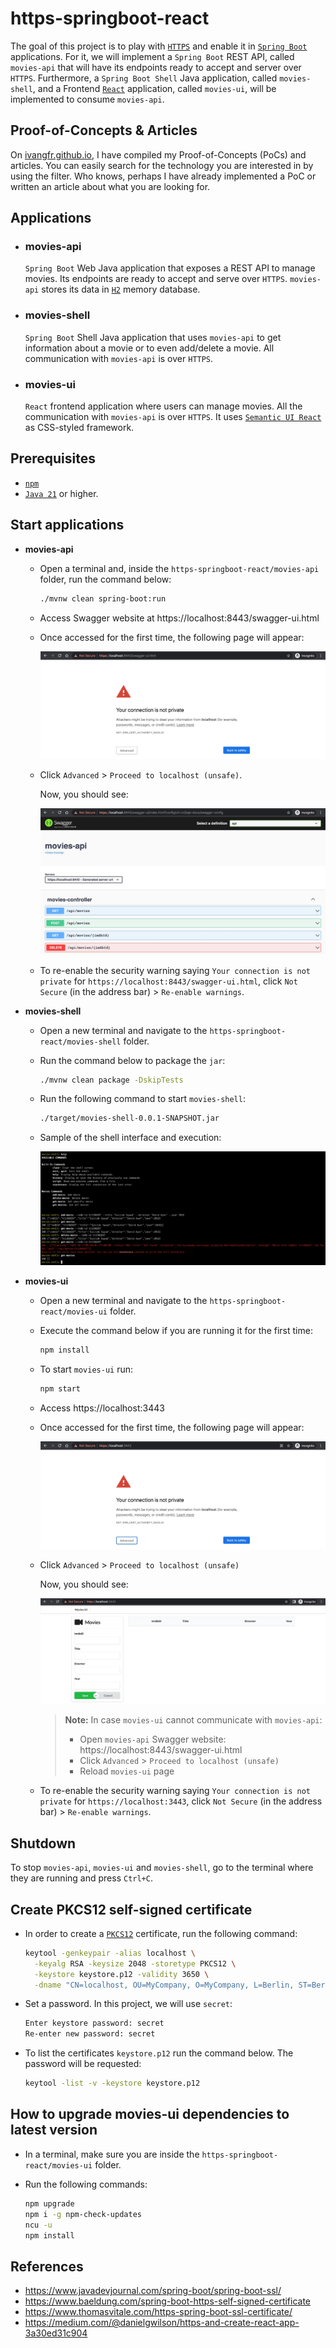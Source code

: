 # https-springboot-react

The goal of this project is to play with [`HTTPS`](https://en.wikipedia.org/wiki/HTTPS) and enable it in [`Spring Boot`](https://docs.spring.io/spring-boot/index.html) applications. For it, we will implement a `Spring Boot` REST API, called `movies-api` that will have its endpoints ready to accept and server over `HTTPS`. Furthermore, a `Spring Boot Shell` Java application, called `movies-shell`, and a Frontend [`React`](https://react.dev/) application, called `movies-ui`, will be implemented to consume `movies-api`.

## Proof-of-Concepts & Articles

On [ivangfr.github.io](https://ivangfr.github.io), I have compiled my Proof-of-Concepts (PoCs) and articles. You can easily search for the technology you are interested in by using the filter. Who knows, perhaps I have already implemented a PoC or written an article about what you are looking for.

## Applications

- ### movies-api

  `Spring Boot` Web Java application that exposes a REST API to manage movies. Its endpoints are ready to accept and serve over `HTTPS`. `movies-api` stores its data in [`H2`](https://www.h2database.com/html/main.html) memory database.

- ### movies-shell

  `Spring Boot` Shell Java application that uses `movies-api` to get information about a movie or to even add/delete a movie. All communication with `movies-api` is over `HTTPS`.

- ### movies-ui

  `React` frontend application where users can manage movies. All the communication with `movies-api` is over `HTTPS`. It uses [`Semantic UI React`](https://react.semantic-ui.com/) as CSS-styled framework.

## Prerequisites

- [`npm`](https://docs.npmjs.com/downloading-and-installing-node-js-and-npm)
- [`Java 21`](https://www.oracle.com/java/technologies/downloads/#java21) or higher.

## Start applications

- **movies-api**

  - Open a terminal and, inside the `https-springboot-react/movies-api` folder, run the command below:
    ```bash
    ./mvnw clean spring-boot:run
    ```

  - Access Swagger website at https://localhost:8443/swagger-ui.html

  - Once accessed for the first time, the following page will appear:

    ![your-connection-is-not-private-8443](documentation/your-connection-is-not-private-8443.jpeg)

  - Click `Advanced` > `Proceed to localhost (unsafe)`.

    Now, you should see:

    ![movies-api-swagger](documentation/movies-api-swagger.jpeg)
  
  - To re-enable the security warning saying `Your connection is not private` for `https://localhost:8443/swagger-ui.html`, click `Not Secure` (in the address bar) > `Re-enable warnings`.

- **movies-shell**

  - Open a new terminal and navigate to the `https-springboot-react/movies-shell` folder.
  
  - Run the command below to package the `jar`:
    ```bash
    ./mvnw clean package -DskipTests
    ```

  - Run the following command to start `movies-shell`:
    ```bash
    ./target/movies-shell-0.0.1-SNAPSHOT.jar
    ```

  - Sample of the shell interface and execution:

    ![movies-shell](documentation/movies-shell.jpeg)

- **movies-ui**

  - Open a new terminal and navigate to the `https-springboot-react/movies-ui` folder.

  - Execute the command below if you are running it for the first time:
    ```bash
    npm install
    ```

  - To start `movies-ui` run:
    ```bash
    npm start
    ```

  - Access https://localhost:3443

  - Once accessed for the first time, the following page will appear:

    ![your-connection-is-not-private-3443](documentation/your-connection-is-not-private-3443.jpeg)

  - Click `Advanced` > `Proceed to localhost (unsafe)`

    Now, you should see:

    ![movies-ui](documentation/movies-ui.jpeg)

    > **Note:** In case `movies-ui` cannot communicate with `movies-api`:
    > - Open `movies-api` Swagger website: https://localhost:8443/swagger-ui.html
    > - Click `Advanced` > `Proceed to localhost (unsafe)`
    > - Reload `movies-ui` page
  
  - To re-enable the security warning saying `Your connection is not private` for `https://localhost:3443`, click `Not Secure` (in the address bar) > `Re-enable warnings`.

## Shutdown

To stop `movies-api`, `movies-ui` and `movies-shell`, go to the terminal where they are running and press `Ctrl+C`.

## Create PKCS12 self-signed certificate

- In order to create a [`PKCS12`](https://en.wikipedia.org/wiki/PKCS_12) certificate, run the following command:
  ```bash
  keytool -genkeypair -alias localhost \
    -keyalg RSA -keysize 2048 -storetype PKCS12 \
    -keystore keystore.p12 -validity 3650 \
    -dname "CN=localhost, OU=MyCompany, O=MyCompany, L=Berlin, ST=Berlin, C=DE"
  ```

- Set a password. In this project, we will use `secret`:
  ```bash
  Enter keystore password: secret
  Re-enter new password: secret
  ```

- To list the certificates `keystore.p12` run the command below. The password will be requested:
  ```bash
  keytool -list -v -keystore keystore.p12
  ```

## How to upgrade movies-ui dependencies to latest version

- In a terminal, make sure you are inside the `https-springboot-react/movies-ui` folder.

- Run the following commands:
  ```bash
  npm upgrade
  npm i -g npm-check-updates
  ncu -u
  npm install
  ```

## References

- https://www.javadevjournal.com/spring-boot/spring-boot-ssl/
- https://www.baeldung.com/spring-boot-https-self-signed-certificate
- https://www.thomasvitale.com/https-spring-boot-ssl-certificate/
- https://medium.com/@danielgwilson/https-and-create-react-app-3a30ed31c904